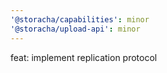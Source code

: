 ```yaml
---
'@storacha/capabilities': minor
'@storacha/upload-api': minor
---
```


feat: implement replication protocol
